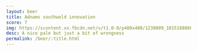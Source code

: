 ```yaml
---
layout: beer
title: Adnams southwold innovation
score: 7
img: https://scontent.xx.fbcdn.net/v/t1.0-0/p480x480/1238809_10151888666788745_1212313484_n.jpg?oh=c31b45f90726967b882748cd8ff22ab7&oe=5881E873
desc: A nice pale but just a bit of wrongness
permalink: /beer/:title.html
---
```

